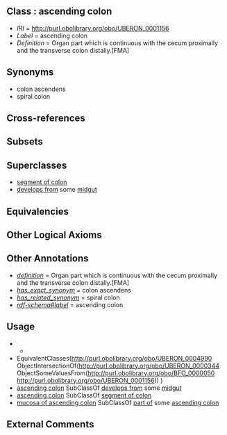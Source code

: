 
## Class : ascending colon

 * *IRI* = http://purl.obolibrary.org/obo/UBERON_0001156
 * *Label* = ascending colon
 * *Definition* = Organ part which is continuous with the cecum proximally and the transverse colon distally.[FMA]

## Synonyms

 * colon ascendens
 * spiral colon

## Cross-references


## Subsets


## Superclasses

 * [segment of colon](../../UBERON/68/UBERON_0000168.md)
 * [develops from](../../RO/02/RO_0002202.md) some [midgut](../../UBERON/45/UBERON_0001045.md)

## Equivalencies


## Other Logical Axioms


## Other Annotations

 * *[definition](../../IAO/15/IAO_0000115.md)* = Organ part which is continuous with the cecum proximally and the transverse colon distally.[FMA]
 * *[has_exact_synonym](../../ym/oboInOwl#hasExactSynonym.md)* = colon ascendens
 * *[has_related_synonym](../../ym/oboInOwl#hasRelatedSynonym.md)* = spiral colon
 * *[rdf-schema#label](../../el/rdf-schema#label.md)* = ascending colon

## Usage

 * -
 * EquivalentClasses(<http://purl.obolibrary.org/obo/UBERON_0004990> ObjectIntersectionOf(<http://purl.obolibrary.org/obo/UBERON_0000344> ObjectSomeValuesFrom(<http://purl.obolibrary.org/obo/BFO_0000050> <http://purl.obolibrary.org/obo/UBERON_0001156>)) )
 * [ascending colon](../../UBERON/56/UBERON_0001156.md) SubClassOf [develops from](../../RO/02/RO_0002202.md) some [midgut](../../UBERON/45/UBERON_0001045.md)
 * [ascending colon](../../UBERON/56/UBERON_0001156.md) SubClassOf [segment of colon](../../UBERON/68/UBERON_0000168.md)
 * [mucosa of ascending colon](../../UBERON/90/UBERON_0004990.md) SubClassOf [part of](../../BFO/50/BFO_0000050.md) some [ascending colon](../../UBERON/56/UBERON_0001156.md)

## External Comments


